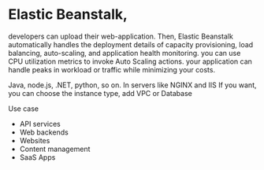 
# Elastic Beanstalk, 

developers can upload their web-application. Then, Elastic Beanstalk automatically handles the deployment details of capacity provisioning, load balancing, auto-scaling, and application health monitoring. 
you can use CPU utilization metrics to invoke Auto Scaling actions. 
your application can handle peaks in workload or traffic while minimizing your costs.

Java, node.js, .NET, python, so on. In servers like NGINX and IIS
If you want, you can choose the instance type, add VPC or Database

Use case
- API services
- Web backends
- Websites
- Content management
- SaaS Apps

